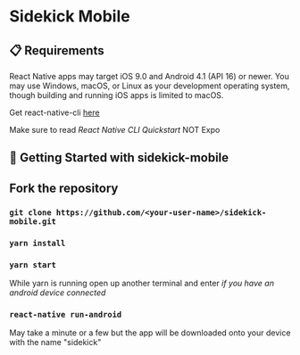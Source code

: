 # Sidekick Mobile

## 📋 Requirements

React Native apps may target iOS 9.0 and Android 4.1 (API 16) or newer. You may use Windows, macOS, or Linux as your development operating system, though building and running iOS apps is limited to macOS.

Get react-native-cli [here](https://facebook.github.io/react-native/docs/getting-started.html)

Make sure to read _React Native CLI Quickstart_ NOT Expo

## 🎉 Getting Started with sidekick-mobile

## Fork the repository

### `git clone https://github.com/<your-user-name>/sidekick-mobile.git`

### `yarn install`

### `yarn start`

While yarn is running open up another terminal and enter _if you have an android device connected_

### `react-native run-android`

May take a minute or a few but the app will be downloaded onto your device with the name "sidekick"
